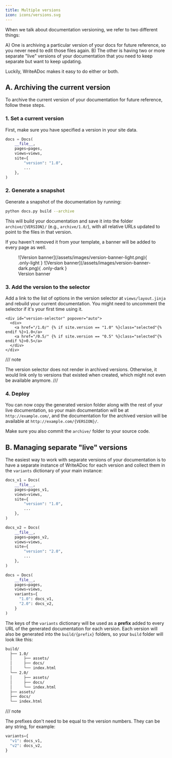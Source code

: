 ```yaml
---
title: Multiple versions
icon: icons/versions.svg
---
```


When we talk about documentation versioning, we refer to two different things:

A) One is archiving a particular version of your docs for future reference, so you never need to edit those files again.
B) The other is having two or more separate "live" versions of your documentation that you need to keep separate but want to keep updating.

Luckily, WriteADoc makes it easy to do either or both.


## A. Archiving the current version

To archive the current version of your documentation for future reference, follow these steps.

### 1. Set a current version

First, make sure you have specified a version in your site data.

```python {hl_lines="5 6"}
docs = Docs(
    __file__,
    pages=pages,
    views=views,
    site={
        "version": "1.0",
        ...
    },
)
```

### 2. Generate a snapshot

Generate a snapshot of the documentation by running:

```bash
python docs.py build --archive
```

This will build your documentation and save it into the folder `archive/{VERSION}/` (e.g., `archive/1.0/`), with all relative URLs updated to point to the files in that version.

If you haven't removed it from your template, a banner will be added to every page as well.

<figure markdown="span">
![Version banner](/assets/images/version-banner-light.png){ .only-light }
![Version banner](/assets/images/version-banner-dark.png){ .only-dark }
<figcaption>Version banner</figcaption>
</figure>


### 3. Add the version to the selector

Add a link to the list of options in the version selector at `views/layout.jinja` and rebuild your current documentation. You might need to uncomment the selector if it's your first time using it.

```html+jinja {title="views/language_popover.jinja" linenums="7"}
<div id="version-selector" popover="auto">
  <div>
    <a href="/1.0/" {% if site.version == "1.0" %}class="selected"{% endif %}>1.0</a>
    <a href="/0.5/" {% if site.version == "0.5" %}class="selected"{% endif %}>0.5</a>
  </div>
</div>
```

/// note

The version selector does not render in archived versions. Otherwise, it would link only to versions that existed when created, which might not even be available anymore.
///

### 4. Deploy

You can now copy the generated version folder along with the rest of your live documentation, so your main documentation will be at `http://example.com/`, and the documentation for the archived version will be available at `http://example.com/{VERSION}/`.

Make sure you also commit the `archive/` folder to your source code.


## B. Managing separate "live" versions

The easiest way to work with separate versions of your documentation is to have a separate instance of WriteADoc for each version and collect them in the `variants` dictionary of your main instance:

```python {hl_lines="1 11 26-27"}
docs_v1 = Docs(
    __file__,
    pages=pages_v1,
    views=views,
    site={
        "version": "1.0",
        ...
    },
)

docs_v2 = Docs(
    __file__,
    pages=pages_v2,
    views=views,
    site={
        "version": "2.0",
        ...
    },
)

docs = Docs(
    __file__,
    pages=pages,
    views=views,
    variants={
      "1.0": docs_v1,
      "2.0": docs_v2,
    }
)
```

The keys of the `variants` dictionary will be used as a **prefix** added to every URL of the generated documentation for each version. Each version will also be generated into the `build/{prefix}` folders, so your `build` folder will look like this:

```bash
build/
  ├── 1.0/
  │     ├── assets/
  │     ├── docs/
  │     └── index.html
  └── 2.0/
  │     ├── assets/
  │     ├── docs/
  │     └── index.html
  ├── assets/
  ├── docs/
  └── index.html

```

/// note

The prefixes don't need to be equal to the version numbers. They can be any string, for example:

```python
variants={
  "v1": docs_v1,
  "v2": docs_v2,
}
```